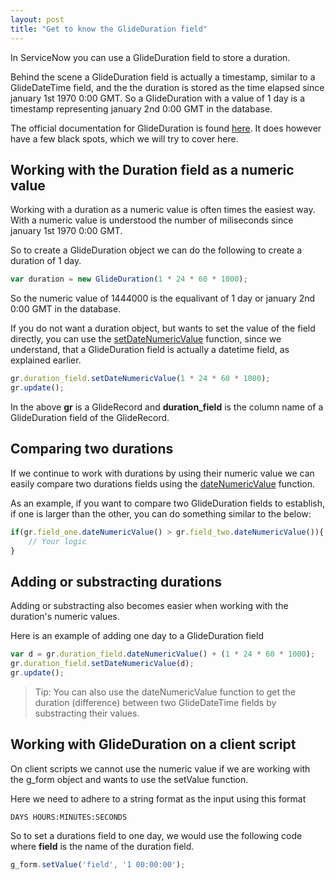 ```yaml
---
layout: post
title: "Get to know the GlideDuration field"
---
```


In ServiceNow you can use a GlideDuration field to store a duration. 

Behind the scene a GlideDuration field is actually a timestamp, similar to a GlideDateTime field, and the the duration is stored as the time elapsed since january 1st 1970 0:00 GMT. So a GlideDuration with a value of 1 day is a timestamp representing january 2nd 0:00 GMT in the database.

The official documentation for GlideDuration is found [here](https://developer.servicenow.com/dev.do#!/reference/api/vancouver/server/no-namespace/c_GlideDurationScopedAPI). It does however have a few black spots, which we will try to cover here.

## Working with the Duration field as a numeric value

Working with a duration as a numeric value is often times the easiest way. With a numeric value is understood the number of miliseconds since january 1st 1970 0:00 GMT.

So to create a GlideDuration object we can do the following to create a duration of 1 day.

```javascript
var duration = new GlideDuration(1 * 24 * 60 * 1000);
```

So the numeric value of 1444000 is the equalivant of 1 day or january 2nd 0:00 GMT in the database.

If you do not want a duration object, but wants to set the value of the field directly, you can use the [setDateNumericValue](https://developer.servicenow.com/dev.do#!/reference/api/vancouver/server/no-namespace/c_GlideElementScopedAPI#SGE-setDateNumericValue_N) function, since we understand, that a GlideDuration field is actually a datetime field, as explained earlier.

```javascript
gr.duration_field.setDateNumericValue(1 * 24 * 60 * 1000);
gr.update();
```

In the above **gr** is a GlideRecord and **duration_field** is the column name of a GlideDuration field of the GlideRecord.


## Comparing two durations

If we continue to work with durations by using their numeric value we can easily compare two durations fields using the [dateNumericValue](https://developer.servicenow.com/dev.do#!/reference/api/vancouver/server/no-namespace/c_GlideElementScopedAPI#SGE-setDateNumericValue_N) function.

As an example, if you want to compare two GlideDuration fields to establish, if one is larger than the other, you can do something similar to the below:

```javascript
if(gr.field_one.dateNumericValue() > gr.field_two.dateNumericValue()){
    // Your logic
}
```

## Adding or substracting durations

Adding or substracting also becomes easier when working with the duration's numeric values.

Here is an example of adding one day to a GlideDuration field

```javascript
var d = gr.duration_field.dateNumericValue() + (1 * 24 * 60 * 1000);
gr.duration_field.setDateNumericValue(d);
gr.update();
```

> Tip: You can also use the dateNumericValue function to get the duration (difference) between two GlideDateTime fields by substracting their values.

## Working with GlideDuration on a client script

On client scripts we cannot use the numeric value if we are working with the g_form object and wants to use the setValue function.

Here we need to adhere to a string format as the input using this format

```
DAYS HOURS:MINUTES:SECONDS
```

So to set a durations field to one day, we would use the following code where **field** is the name of the duration field.

```javascript
g_form.setValue('field', '1 00:00:00');
```

